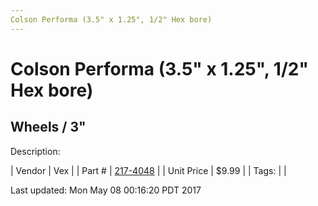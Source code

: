 ```yaml
---
Colson Performa (3.5" x 1.25", 1/2" Hex bore)
---
```

# Colson Performa (3.5" x 1.25", 1/2" Hex bore)
## Wheels / 3"
Description: 	 

| Vendor | Vex | 
| Part # | [217-4048](http://www.vexrobotics.com/vexpro/motion/wheels-and-hubs/colsonperforma.html) | 
| Unit Price | $9.99 | 
| Tags: |  | 

Last updated: Mon May 08 00:16:20 PDT 2017